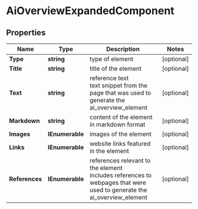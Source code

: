 # AiOverviewExpandedComponent


## Properties

| Name | Type | Description | Notes |
|------------ | ------------- | ------------- | -------------|
**Type** | **string** | type of element |[optional]|
**Title** | **string** | title of the element |[optional]|
**Text** | **string** | reference text<br>text snippet from the page that was used to generate the ai_overview_element |[optional]|
**Markdown** | **string** | content of the element in markdown format |[optional]|
**Images** | **IEnumerable<AiModeImagesElement>** | images of the element |[optional]|
**Links** | **IEnumerable<LinkElement>** | website links featured in the element |[optional]|
**References** | **IEnumerable<AiAiOverviewReferenceInfo>** | references relevant to the element<br>includes references to webpages that were used to generate the ai_overview_element |[optional]|